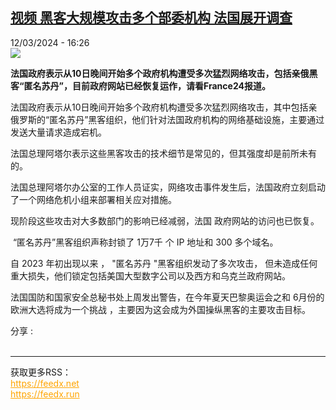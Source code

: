 <!--1710258302000-->
[视频 黑客大规模攻击多个部委机构 法国展开调查](https://www.rfi.fr/cn/%E6%B3%95%E5%9B%BD/20240312-%E8%A7%86%E9%A2%91-%E9%BB%91%E5%AE%A2%E5%A4%A7%E8%A7%84%E6%A8%A1%E6%94%BB%E5%87%BB%E5%A4%9A%E4%B8%AA%E9%83%A8%E5%A7%94%E6%9C%BA%E6%9E%84-%E6%B3%95%E5%9B%BD%E5%B1%95%E5%BC%80%E8%B0%83%E6%9F%A5)
------

<div>12/03/2024 - 16:26</div><img src="https://s.rfi.fr/media/display/f99b5e54-e082-11ee-8aa1-005056a97e36/w:1280/p:16x9/securite%20france.JPG"><p><strong>法国政府表示从10日晚间开始多个政府机构遭受多次猛烈网络攻击，包括亲俄黑客“匿名苏丹”，目前政府网站已经恢复运作，请看France24报道。        </strong></p><div><p>法国政府表示从10日晚间开始多个政府机构遭受多次猛烈网络攻击，其中包括亲俄罗斯的“匿名苏丹”黑客组织，他们针对法国政府机构的网络基础设施，主要通过发送大量请求造成宕机。</p><p>法国总理阿塔尔表示这些黑客攻击的技术细节是常见的，但其强度却是前所未有的。</p><p>法国总理阿塔尔办公室的工作人员证实，网络攻击事件发生后，法国政府立刻启动了一个网络危机小组来部署相关应对措施。</p><p>现阶段这些攻击对大多数部门的影响已经减弱，法国 政府网站的访问也已恢复。</p><p> “匿名苏丹”黑客组织声称封锁了 1万7千 个 IP 地址和 300 多个域名。</p><p>自 2023 年初出现以来 ， "匿名苏丹 "黑客组织发动了多次攻击， 但未造成任何重大损失，他们锁定包括美国大型数字公司以及西方和乌克兰政府网站。</p><p>法国国防和国家安全总秘书处上周发出警告，在今年夏天巴黎奥运会之和 6月份的欧洲大选将成为一个挑战 ，主要因为这会成为外国操纵黑客的主要攻击目标。</p><div data-selfpromo-newsletter></div><div data-selfpromo-app></div></div><div><div>分享 :</div><div><a href="https://www.facebook.com/dialog/share?app_id=113191652055439&amp;href=https%3A%2F%2Frfi.my%2FAQHk.F&amp;redirect_uri=https%3A%2F%2Fwww.rfi.fr%2Fcn%2F%25E6%25B3%2595%25E5%259B%25BD%2F20240312-%25E8%25A7%2586%25E9%25A2%2591-%25E9%25BB%2591%25E5%25AE%25A2%25E5%25A4%25A7%25E8%25A7%2584%25E6%25A8%25A1%25E6%2594%25BB%25E5%2587%25BB%25E5%25A4%259A%25E4%25B8%25AA%25E9%2583%25A8%25E5%25A7%2594%25E6%259C%25BA%25E6%259E%2584-%25E6%25B3%2595%25E5%259B%25BD%25E5%25B1%2595%25E5%25BC%2580%25E8%25B0%2583%25E6%259F%25A5&amp;locale=zh_CN" target="_blank" rel="noopener nofollow"><span></span></a><a href="whatsapp://send?text=%E8%A7%86%E9%A2%91%20%E9%BB%91%E5%AE%A2%E5%A4%A7%E8%A7%84%E6%A8%A1%E6%94%BB%E5%87%BB%E5%A4%9A%E4%B8%AA%E9%83%A8%E5%A7%94%E6%9C%BA%E6%9E%84%20%E6%B3%95%E5%9B%BD%E5%B1%95%E5%BC%80%E8%B0%83%E6%9F%A5%20-%20https%3A%2F%2Frfi.my%2FAQHk.W" target="_blank" rel="noopener nofollow"><span></span></a><a href="https://web.whatsapp.com/send?text=%E8%A7%86%E9%A2%91%20%E9%BB%91%E5%AE%A2%E5%A4%A7%E8%A7%84%E6%A8%A1%E6%94%BB%E5%87%BB%E5%A4%9A%E4%B8%AA%E9%83%A8%E5%A7%94%E6%9C%BA%E6%9E%84%20%E6%B3%95%E5%9B%BD%E5%B1%95%E5%BC%80%E8%B0%83%E6%9F%A5%20-%20https%3A%2F%2Frfi.my%2FAQHk.W" target="_blank" rel="noopener nofollow"><span></span></a><a href="https://x.com/intent/tweet?url=https%3A%2F%2Frfi.my%2FAQHk.X&amp;via=RFI_Cn&amp;related=RFI_Cn&amp;text=%E8%A7%86%E9%A2%91%20%E9%BB%91%E5%AE%A2%E5%A4%A7%E8%A7%84%E6%A8%A1%E6%94%BB%E5%87%BB%E5%A4%9A%E4%B8%AA%E9%83%A8%E5%A7%94%E6%9C%BA%E6%9E%84%20%E6%B3%95%E5%9B%BD%E5%B1%95%E5%BC%80%E8%B0%83%E6%9F%A5&amp;lang=zh-cn" target="_blank" rel="noopener nofollow"><span></span></a><span data-root-share><share-button v-on:open="openModal"></share-button><share-modal v-if="displayModal" v-on:close="closeModal"></share-modal></span></div></div><br><hr><div>获取更多RSS：<br><a href="https://feedx.net" style="color:orange" target="_blank">https://feedx.net</a> <br><a href="https://feedx.run" style="color:orange" target="_blank">https://feedx.run</a><br></div>
